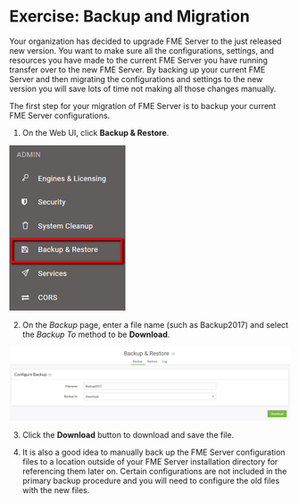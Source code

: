 # Exercise: Backup and Migration #

Your organization has decided to upgrade FME Server to the just released new version. You want to make sure all the configurations, settings, and resources you have made to the current FME Server you have running transfer over to the new FME Server. By backing up your current FME Server and then migrating the configurations and settings to the new version you will save lots of time not making all those changes manually.

The first step for your migration of FME Server is to backup your current FME Server configurations.

1) On the Web UI, click **Backup & Restore**.

![](./Images/6.401.Backup&Restore.png)

2) On the *Backup* page, enter a file name (such as Backup2017) and select the *Backup To* method to be **Download**.

![](./Images/6.402.BackupFile.png)

3) Click the **Download** button to download and save the file.

4) It is also a good idea to manually back up the FME Server configuration files to a location outside of your FME Server installation directory for referencing them later on. Certain configurations are not included in the primary backup procedure and you will need to configure the old files with the new files.